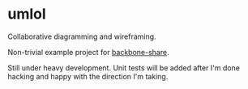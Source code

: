 umlol
=====

Collaborative diagramming and wireframing.

Non-trivial example project for [backbone-share](https://github.com/steveorsomethin/backbone-share).

Still under heavy development. Unit tests will be added after I'm done hacking and happy with the direction I'm taking.
